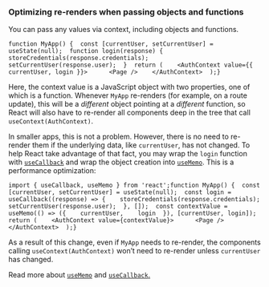 ### Optimizing re-renders when passing objects and functions [](https://react.dev/reference/react/useContext#optimizing-re-renders-when-passing-objects-and-functions "Link for Optimizing re-renders when passing objects and functions")

You can pass any values via context, including objects and functions.

```
function MyApp() {  const [currentUser, setCurrentUser] = useState(null);  function login(response) {    storeCredentials(response.credentials);    setCurrentUser(response.user);  }  return (    <AuthContext value={{ currentUser, login }}>      <Page />    </AuthContext>  );}
```

Here, the context value is a JavaScript object with two properties, one of which is a function. Whenever `MyApp` re-renders (for example, on a route update), this will be a _different_ object pointing at a _different_ function, so React will also have to re-render all components deep in the tree that call `useContext(AuthContext)`.

In smaller apps, this is not a problem. However, there is no need to re-render them if the underlying data, like `currentUser`, has not changed. To help React take advantage of that fact, you may wrap the `login` function with [`useCallback`](https://react.dev/reference/react/useCallback) and wrap the object creation into [`useMemo`](https://react.dev/reference/react/useMemo). This is a performance optimization:

```
import { useCallback, useMemo } from 'react';function MyApp() {  const [currentUser, setCurrentUser] = useState(null);  const login = useCallback((response) => {    storeCredentials(response.credentials);    setCurrentUser(response.user);  }, []);  const contextValue = useMemo(() => ({    currentUser,    login  }), [currentUser, login]);  return (    <AuthContext value={contextValue}>      <Page />    </AuthContext>  );}
```

As a result of this change, even if `MyApp` needs to re-render, the components calling `useContext(AuthContext)` won’t need to re-render unless `currentUser` has changed.

Read more about [`useMemo`](https://react.dev/reference/react/useMemo#skipping-re-rendering-of-components) and [`useCallback`.](https://react.dev/reference/react/useCallback#skipping-re-rendering-of-components)